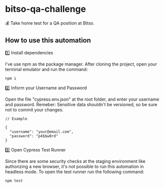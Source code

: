 # bitso-qa-challenge

💰 Take home test for a QA position at Bitso.

## How to use this automation

1️⃣ Install dependencies

I've use npm as the package manager. After cloning the project, open your terminal emulator and run the command:

```
npm i
```

2️⃣ Inform your Username and Password

Open the file "cypress.env.json" at the root folder, and enter your username and password.
Remeber: Sensitive data shouldn't be versioned, so be sure not to commit your changes.

```
// Example

{
  "username": "your@email.com",
  "password": "p4$$w0rd"
}
```

3️⃣ Open Cypress Test Runner

Since there are some security checks at the staging environment like authorizing a new browser, it's not possible to run this automation in headless mode. To open the test runner run the following command:

```
npm test
```
